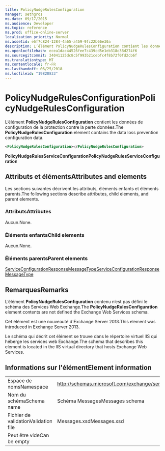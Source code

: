 ```yaml
---
title: PolicyNudgeRulesConfiguration
manager: sethgros
ms.date: 09/17/2015
ms.audience: Developer
ms.topic: reference
ms.prod: office-online-server
localization_priority: Normal
ms.assetid: e6f7c824-1284-4a65-a459-9fc22b66e30a
description: L’élément PolicyNudgeRulesConfiguration contient les données de configuration de la protection contre la perte données.
ms.openlocfilehash: ecea1dac44526fee7c439cd5e1eb318c38d274f6
ms.sourcegitcommit: 34041125dc8c5f993b21cebfc4f8b72f0fd2cb6f
ms.translationtype: MT
ms.contentlocale: fr-FR
ms.lasthandoff: 06/25/2018
ms.locfileid: "19828833"
---
```

# <a name="policynudgerulesconfiguration"></a><span data-ttu-id="05a4d-103">PolicyNudgeRulesConfiguration</span><span class="sxs-lookup"><span data-stu-id="05a4d-103">PolicyNudgeRulesConfiguration</span></span>

<span data-ttu-id="05a4d-104">L’élément **PolicyNudgeRulesConfiguration** contient les données de configuration de la protection contre la perte données.</span><span class="sxs-lookup"><span data-stu-id="05a4d-104">The **PolicyNudgeRulesConfiguration** element contains the data loss prevention configuration data.</span></span> 
  
```XML
<PolicyNudgeRulesConfiguration></PolicyNudgeRulesConfiguration>
```

 <span data-ttu-id="05a4d-105">**PolicyNudgeRulesServiceConfiguration**</span><span class="sxs-lookup"><span data-stu-id="05a4d-105">**PolicyNudgeRulesServiceConfiguration**</span></span>
## <a name="attributes-and-elements"></a><span data-ttu-id="05a4d-106">Attributs et éléments</span><span class="sxs-lookup"><span data-stu-id="05a4d-106">Attributes and elements</span></span>

<span data-ttu-id="05a4d-107">Les sections suivantes décrivent les attributs, éléments enfants et éléments parents.</span><span class="sxs-lookup"><span data-stu-id="05a4d-107">The following sections describe attributes, child elements, and parent elements.</span></span>
  
### <a name="attributes"></a><span data-ttu-id="05a4d-108">Attributs</span><span class="sxs-lookup"><span data-stu-id="05a4d-108">Attributes</span></span>

<span data-ttu-id="05a4d-109">Aucun.</span><span class="sxs-lookup"><span data-stu-id="05a4d-109">None.</span></span>
  
### <a name="child-elements"></a><span data-ttu-id="05a4d-110">Éléments enfants</span><span class="sxs-lookup"><span data-stu-id="05a4d-110">Child elements</span></span>

<span data-ttu-id="05a4d-111">Aucun.</span><span class="sxs-lookup"><span data-stu-id="05a4d-111">None.</span></span>
  
### <a name="parent-elements"></a><span data-ttu-id="05a4d-112">Éléments parents</span><span class="sxs-lookup"><span data-stu-id="05a4d-112">Parent elements</span></span>

[<span data-ttu-id="05a4d-113">ServiceConfigurationResponseMessageType</span><span class="sxs-lookup"><span data-stu-id="05a4d-113">ServiceConfigurationResponseMessageType</span></span>](serviceconfigurationresponsemessagetype.md)
  
## <a name="remarks"></a><span data-ttu-id="05a4d-114">Remarques</span><span class="sxs-lookup"><span data-stu-id="05a4d-114">Remarks</span></span>

<span data-ttu-id="05a4d-115">L’élément **PolicyNudgeRulesConfiguration** contenu n’est pas défini le schéma des Services Web Exchange.</span><span class="sxs-lookup"><span data-stu-id="05a4d-115">The **PolicyNudgeRulesConfiguration** element contents are not defined the Exchange Web Services schema.</span></span> 
  
<span data-ttu-id="05a4d-116">Cet élément est une nouveauté d'Exchange Server 2013.</span><span class="sxs-lookup"><span data-stu-id="05a4d-116">This element was introduced in Exchange Server 2013.</span></span>
  
<span data-ttu-id="05a4d-117">Le schéma qui décrit cet élément se trouve dans le répertoire virtuel IIS qui héberge les services web Exchange.</span><span class="sxs-lookup"><span data-stu-id="05a4d-117">The schema that describes this element is located in the IIS virtual directory that hosts Exchange Web Services.</span></span>
  
## <a name="element-information"></a><span data-ttu-id="05a4d-118">Informations sur l'élément</span><span class="sxs-lookup"><span data-stu-id="05a4d-118">Element information</span></span>

|||
|:-----|:-----|
|<span data-ttu-id="05a4d-119">Espace de noms</span><span class="sxs-lookup"><span data-stu-id="05a4d-119">Namespace</span></span>  <br/> |http://schemas.microsoft.com/exchange/services/2006/messages  <br/> |
|<span data-ttu-id="05a4d-120">Nom du schéma</span><span class="sxs-lookup"><span data-stu-id="05a4d-120">Schema name</span></span>  <br/> |<span data-ttu-id="05a4d-121">Schéma Messages</span><span class="sxs-lookup"><span data-stu-id="05a4d-121">Messages schema</span></span>  <br/> |
|<span data-ttu-id="05a4d-122">Fichier de validation</span><span class="sxs-lookup"><span data-stu-id="05a4d-122">Validation file</span></span>  <br/> |<span data-ttu-id="05a4d-123">Messages.xsd</span><span class="sxs-lookup"><span data-stu-id="05a4d-123">Messages.xsd</span></span>  <br/> |
|<span data-ttu-id="05a4d-124">Peut être vide</span><span class="sxs-lookup"><span data-stu-id="05a4d-124">Can be empty</span></span>  <br/> ||
   

